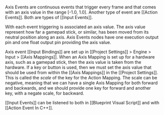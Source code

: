 Axis Events are continuous events that trigger every frame and that comes with an axis value in the range [-1.0, 1.0].
Another type of event are [[Action Events]].
Both are types of [[Input Events]].

With each event triggering is associated an axis value.
The axis value represent how far a gamepad stick, or similar, has been moved from its neutral position along an axis.
Axis Events nodes have one execution output pin and one float output pin providing the axis value.

Axis event [[Input Bindings]] are set up in [[Project Settings]] > Engine > Input  > [[Axis Mappings]].
When an Axis Mapping is set up for a hardware axis, such as a gamepad stick, then the axis value is taken from the hardware.
If a key or button is used, then we must set the axis value that should be used from  within the [[Axis Mappings]] in the [[Project Settings]].
This is called the _scale_ of the key for the Action Mapping.
The scale can be negative, meaning that we can have a single Axis Mapping for both forward and backwards,
and we should provide one key for forward and another key, with a negate scale, for backward.

[[Input Events]] can be listened to both in [[Blueprint Visual Script]] and with [[Action Event In C++]].

